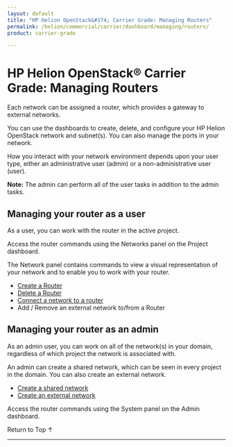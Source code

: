 ```yaml
---
layout: default
title: "HP Helion OpenStack&#174; Carrier Grade: Managing Routers"
permalink: /helion/commercial/carrier/dashboard/managing/routers/
product: carrier-grade

---
```

<!--UNDER REVISION-->

<script>

function PageRefresh {
onLoad="window.refresh"
}

PageRefresh();

</script>

<!--
<p style="font-size: small;"> <a href="/helion/commercial/carrier/ga1/install/">&#9664; PREV</a> | <a href="/helion/commercial/carrier/ga1/install-overview/">&#9650; UP</a> | <a href="/helion/commercial/carrier/ga1/">NEXT &#9654;</a></p> 
-->

# HP Helion OpenStack&#174; Carrier Grade: Managing Routers

Each network can be assigned a router, which provides a gateway to external networks.

You can use the dashboards to create, delete, and configure your HP Helion OpenStack network and subnet(s). You can also manage the ports in your network.

How you interact with your network environment depends upon your user type, either an administrative user (admin) or a non-administrative user (user). 

**Note:** The admin can perform all of the user tasks in addition to the admin tasks.

## Managing your router as a user ##

As a user, you can work with the router in the active project.

Access the router commands using the Networks panel on the Project dashboard. 

The Network panel contains commands to view a visual representation of your network and to enable you to work with your router.

* [Create a Router](/helion/commercial/carrier/dashboard/managing/router/create/)
* [Delete a Router](/helion/commercial/carrier/dashboard/managing/router/delete/)
* [Connect a network to a router](/helion/commercial/carrier/dashboard/managing/router/connect/)
* Add / Remove an external network to/from a Router


## Managing your router as an admin ##

As an admin user, you can work on all of the network(s) in your domain, regardless of which project the network is associated with.

An admin can create a shared network, which can be seen in every project in the domain. You can also create an external network.

* [Create a shared network](/helion/commercial/carrier/dashboard/managing/network/shared/)
* [Create an external network](/helion/commercial/carrier/dashboard/managing/network/external/)

Access the router commands using the System panel on the Admin dashboard. 

<a href="#top" style="padding:14px 0px 14px 0px; text-decoration: none;"> Return to Top &#8593; </a>


----
